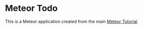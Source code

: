 # Meteor Todo

This is a Meteor application created from the main [Meteor Tutorial](https://www.meteor.com/tutorials/blaze/creating-an-app).
